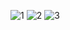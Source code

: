 ![1](https://user-images.githubusercontent.com/90953713/137843683-5f6b2236-ab88-45df-8712-3a86b701c7bc.png)
![2](https://user-images.githubusercontent.com/90953713/137843688-392b82f0-c3ad-4a7f-858d-07190e590499.jpg)
![3](https://user-images.githubusercontent.com/90953713/137843690-d2654e3c-2cba-4a16-b940-6d277ac0fdeb.png)
